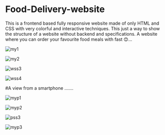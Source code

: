 # Food-Delivery-website
This is a frontend based fully responsive website made of only HTML and CSS with very colorful and interactive techniques.
This just a way to show the structure of a website without backend and specifications.
A website where you can order your favourite food meals with fast 😊...


![my1](https://user-images.githubusercontent.com/95410218/185184421-48686284-db43-45d0-939f-bf207909367e.PNG)


![my2](https://user-images.githubusercontent.com/95410218/185185038-821e0e52-4bea-444e-ac87-fad620257170.PNG)



![wss3](https://user-images.githubusercontent.com/95410218/184502551-d0feab9a-0614-4ec3-9f30-be2ae2eb0330.PNG)


![wss4](https://user-images.githubusercontent.com/95410218/184502554-6a490815-8bf0-4beb-b460-f75eed585132.PNG)
  

#A view from a smartphone .......

![myp1](https://user-images.githubusercontent.com/95410218/185185926-714ac0a2-d5c5-4cc8-97b3-3c2116c2c781.PNG)


![myp2](https://user-images.githubusercontent.com/95410218/185186031-5b23f5a4-ca3f-461d-aa7f-600a5069689b.PNG)


![pss3](https://user-images.githubusercontent.com/95410218/184502749-938be0d5-1b60-41f7-b4e0-626959619082.PNG)


![myp3](https://user-images.githubusercontent.com/95410218/185186490-f8f0387a-619c-4f57-95ab-dec807954109.PNG)



